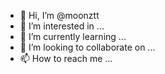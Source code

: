 - 👋 Hi, I’m @moonztt
- 👀 I’m interested in ...
- 🌱 I’m currently learning ...
- 💞️ I’m looking to collaborate on ...
- 📫 How to reach me ...

<!---
moonztt/moonztt is a ✨ special ✨ repository because its `README.md` (this file) appears on your GitHub profile.
You can click the Preview link to take a look at your changes.
--->
